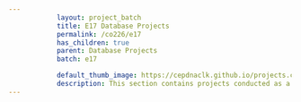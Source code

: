 ```yaml
---
            layout: project_batch
            title: E17 Database Projects
            permalink: /co226/e17
            has_children: true
            parent: Database Projects
            batch: e17

            default_thumb_image: https://cepdnaclk.github.io/projects.ce.pdn.ac.lk/data/categories/co226/thumbnail.jpg
            description: This section contains projects conducted as a partial requirement to complete the course CO226 - Database Systems. Usually, these projects are conducted by groups of 3 students. The course focuses on database systems and students are required to develop a database management system for the project
---
```

